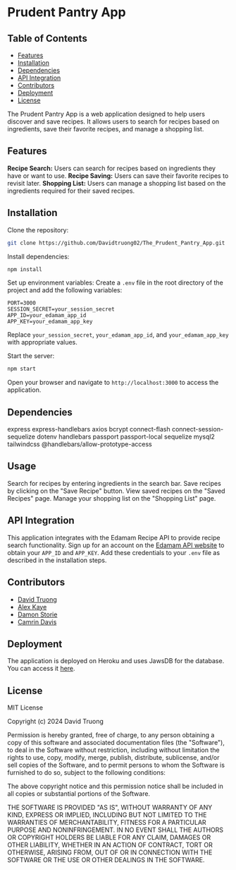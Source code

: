 
# Prudent Pantry App

## Table of Contents 
- [Features](#features)
- [Installation](#installation)
- [Dependencies](#dependencies)
- [API Integration](#api-integration)
- [Contributors](#contributors)
- [Deployment](#deployment)
- [License](#license)

The Prudent Pantry App is a web application designed to help users discover and save recipes. It allows users to search for recipes based on ingredients, save their favorite recipes, and manage a shopping list.

## Features

 **Recipe Search:** Users can search for recipes based on ingredients they have or want to use.
 **Recipe Saving:** Users can save their favorite recipes to revisit later.
 **Shopping List:** Users can manage a shopping list based on the ingredients required for their saved recipes.

## Installation

 Clone the repository:

   ```bash
   git clone https://github.com/Davidtruong02/The_Prudent_Pantry_App.git
   ```

 Install dependencies:

   ```bash
   npm install
   ```

 Set up environment variables:
   Create a `.env` file in the root directory of the project and add the following variables:

   ```plaintext
   PORT=3000
   SESSION_SECRET=your_session_secret
   APP_ID=your_edamam_app_id
   APP_KEY=your_edamam_app_key
   ```

   Replace `your_session_secret`, `your_edamam_app_id`, and `your_edamam_app_key` with appropriate values.

 Start the server:

   ```bash
   npm start
   ```

 Open your browser and navigate to `http://localhost:3000` to access the application.

## Dependencies

 express
 express-handlebars
 axios
 bcrypt
 connect-flash
 connect-session-sequelize
 dotenv
 handlebars
 passport
 passport-local
 sequelize
 mysql2
 tailwindcss
 @handlebars/allow-prototype-access

## Usage

 Search for recipes by entering ingredients in the search bar.
 Save recipes by clicking on the "Save Recipe" button.
 View saved recipes on the "Saved Recipes" page.
 Manage your shopping list on the "Shopping List" page.

## API Integration

This application integrates with the Edamam Recipe API to provide recipe search functionality. Sign up for an account on the [Edamam API website](https://developer.edamam.com/edamam-recipe-api) to obtain your `APP_ID` and `APP_KEY`. Add these credentials to your `.env` file as described in the installation steps.

## Contributors

- [David Truong](https://github.com/Davidtruong02)
- [Alex Kaye](https://github.com/akayer19)
- [Damon Storie](https://github.com/dstorie80)
- [Camrin Davis](https://github.com/KingCamrin)

## Deployment

The application is deployed on Heroku and uses JawsDB for the database. You can access it [here](https://the-prudent-pantry-app-cd8c3bb4b9ad.herokuapp.com).

## License

MIT License

Copyright (c) 2024 David Truong

Permission is hereby granted, free of charge, to any person obtaining a copy
of this software and associated documentation files (the "Software"), to deal
in the Software without restriction, including without limitation the rights
to use, copy, modify, merge, publish, distribute, sublicense, and/or sell
copies of the Software, and to permit persons to whom the Software is
furnished to do so, subject to the following conditions:

The above copyright notice and this permission notice shall be included in all
copies or substantial portions of the Software.

THE SOFTWARE IS PROVIDED "AS IS", WITHOUT WARRANTY OF ANY KIND, EXPRESS OR
IMPLIED, INCLUDING BUT NOT LIMITED TO THE WARRANTIES OF MERCHANTABILITY,
FITNESS FOR A PARTICULAR PURPOSE AND NONINFRINGEMENT. IN NO EVENT SHALL THE
AUTHORS OR COPYRIGHT HOLDERS BE LIABLE FOR ANY CLAIM, DAMAGES OR OTHER
LIABILITY, WHETHER IN AN ACTION OF CONTRACT, TORT OR OTHERWISE, ARISING FROM,
OUT OF OR IN CONNECTION WITH THE SOFTWARE OR THE USE OR OTHER DEALINGS IN THE
SOFTWARE.
